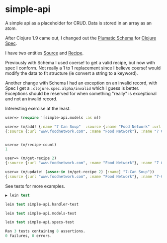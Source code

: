 # simple-api

A simple api as a placeholder for CRUD. Data is stored in an array as an atom. 

After Clojure 1.9 came out, I changed out the [Plumatic Schema](https://github.com/plumatic/schema) for [Clojure Spec](https://www.clojure.org/guides/spec). 

I have two entities [Source](/src/simple_api/specs/source.clj) and [Recipe](/src/simple_api/specs/recipe.clj).

Previously with Schema I used coerse! to get a valid recipe, but now with spec I conform. Not really a 1 to 1 replacement since I believe coerse! would modify the data to fit structure (ie convert a string to a keyword).

 Another change with Schema I had an exception on an invalid record, with Spec I get a `:clojure.spec.alpha/invalid` which I guess is better. Exceptions should be reserved for when something "really" is exceptional and not an invalid record.

Interesting exercise at the least.

```clojure
user=> (require '[simple-api.models :as m])

user=> (m/add! {:name "7 Can Soup"  :source {:name "Food Network" :url "www.foodnetwork.com"}  :url "http://www.foodnetwork.com/recipes/ree-drummond/7-can-soup"})
{:source {:url "www.foodnetwork.com", :name "Food Network"}, :name "7 Can Soup", :url "http://www.foodnetwork.com/recipes/ree-drummond/7-can-soup", :id 2}


user=> (m/recipe-count)
1

user=> (m/get-recipe 2)
{:source {:url "www.foodnetwork.com", :name "Food Network"}, :name "7 Can Soup", :url "http://www.foodnetwork.com/recipes/ree-drummond/7-can-soup", :id 2}

user=> (m/update! (assoc-in (m/get-recipe 2) [:name] "7-Can Soup"))
{:source {:url "www.foodnetwork.com", :name "Food Network"}, :name "7-Can Soup", :url "http://www.foodnetwork.com/recipes/ree-drummond/7-can-soup", :id 2}
```

See tests for more examples.

```clojure
▶ lein test

lein test simple-api.handler-test

lein test simple-api.models-test

lein test simple-api.specs-test

Ran 3 tests containing 8 assertions.
0 failures, 0 errors.
```